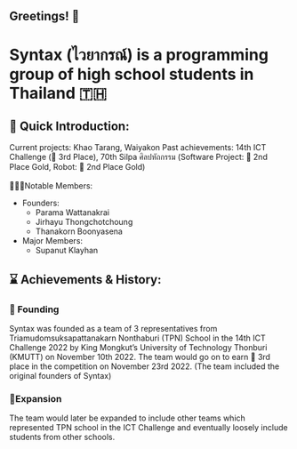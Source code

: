 ## Greetings! 🙏

# **Syntax (ไวยากรณ์)** is a programming group of high school students in Thailand 🇹🇭
## 👋 Quick Introduction:
Current projects: Khao Tarang, Waiyakon
Past achievements: 14th ICT Challenge (🥉 3rd Place), 70th Silpa ศิลปหัถกรรม (Software Project: 🥈 2nd Place Gold, Robot: 🥈 2nd Place Gold) <br>
<br>
🧑‍🤝‍🧑Notable Members:
* Founders:
  * Parama Wattanakrai
  * Jirhayu Thongchotchoung
  * Thanakorn Boonyasena
* Major Members:
  * Supanut Klayhan
## ⌛ Achievements & History:

### 🚩 Founding
<p>Syntax was founded as a team of 3 representatives from Triamudomsuksapattanakarn Nonthaburi (TPN) School in the 14th ICT Challenge 2022 by King Mongkut’s University of Technology Thonburi (KMUTT) on November 10th 2022. The team would go on to earn 🥉 3rd place in the competition on November 23rd 2022. (The team included the original founders of Syntax)
 
### 🤝Expansion
  The team would later be expanded to include other teams which represented TPN school in the ICT Challenge and eventually loosely include students from other schools.
